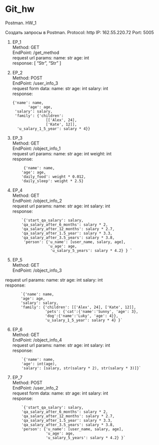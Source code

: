# Git_hw
 
Postman. HW_1 

Создать запросы в Postman. 
Protocol: http IP: 162.55.220.72 Port: 5005 
1. EP_1  
Method: GET  
EndPoint: /get_method  
request url params: name: str age: int  
response: [ “Str”, “Str” ]  
2. EP_2   
  Method: POST    
  EndPoint: /user_info_3    
  request form data: name: str age: int salary: int    
  response:  
  
       {'name': name,  
              'age': age,    
        'salary': salary,    
        'family': {'children':   
                      [['Alex', 24], 
                      ['Kate', 12]],    
         'u_salary_1_5_year': salary * 4}}     
           
3. EP_3   
Method: GET   
EndPoint: /object_info_1   
request url params: name: str age: int weight: int   
response:  

            {'name': name,   
           'age': age,   
           'daily_food': weight * 0.012,   
           'daily_sleep': weight * 2.5}   
4. EP_4   
Method: GET   
EndPoint: /object_info_2   
request url params: name: str age: int salary: int   
response:  

           `{'start_qa_salary': salary, 
           'qa_salary_after_6_months': salary * 2, 
           'qa_salary_after_12_months': salary * 2.7, 
           'qa_salary_after_1.5_year': salary * 3.3, 
           'qa_salary_after_3.5_years': salary * 3.8, 
            'person': {'u_name': [user_name, salary, age],  
                       'u_age': age, 
                        'u_salary_5_years': salary * 4.2} } ` 
5. EP_5   
Method: GET   
EndPoint: /object_info_3    

request url params: name: str age: int salary: int   
response:  

           `{'name': name, 
           'age': age, 
           'salary': salary, 
           'family': {'children': [['Alex', 24], ['Kate', 12]], 
                      'pets': {'cat':{'name':'Sunny', 'age': 3},  
                      'dog':{'name':'Luky', 'age': 4}}, 
                      'u_salary_1_5_year': salary * 4} }` 
6. EP_6    
Method: GET   
EndPoint: /object_info_4   
request url params: name: str age: int salary: int   
response:  

           `{'name': name,
           'age': int(age), 
           'salary': [salary, str(salary * 2), str(salary * 3)]}`  
           
7. EP_7   
Method: POST   
EndPoint: /user_info_2   
request form data: name: str age: int salary: int   
response:  

           `{'start_qa_salary': salary, 
           'qa_salary_after_6_months': salary * 2, 
           'qa_salary_after_12_months': salary * 2.7,  
           'qa_salary_after_1.5_year': salary * 3.3, 
           'qa_salary_after_3.5_years': salary * 3.8, 
           'person': {'u_name': [user_name, salary, age], 
                      'u_age': age,  
                      'u_salary_5_years': salary * 4.2} }`
 
